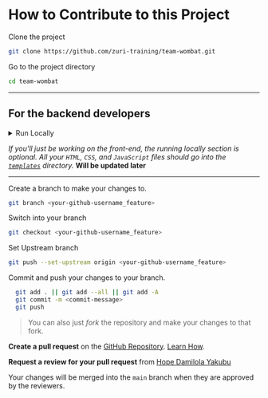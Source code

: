 # How to Contribute to this Project

Clone the project

```bash
git clone https://github.com/zuri-training/team-wombat.git
```

Go to the project directory

```bash
cd team-wombat
```

---

## For the backend developers
<details><summary>Run Locally</summary>

Create a virtual environment and install needed dependencies in it

```bash
py -m venv venv 
```

Activate the virtual environment

```bash
 venv/bin/activate
```
```ubuntu
virtualenv venv
```
Actiavte the virtual environtment

```ubuntu
source venv/Scripts/activate
```
Activate the virtual environment
</details>

*If you'll just be working on the front-end, the *running locally* section is optional. All your `HTML`, `CSS`, and `JavaScript` files should go into the [`templates`](https://github.com/zuri-training/team-wombat/tree/main/wombat/wombat/templates) directory.* **Will be updated later**

---

Create a branch to make your changes to.

```bash
git branch <your-github-username_feature>
```

Switch into your branch

```bash
git checkout <your-github-username_feature>
```
  
Set Upstream branch

```bash
git push --set-upstream origin <your-github-username_feature>
```

Commit and push your changes to your branch.

```bash
  git add . || git add --all || git add -A
  git commit -m <commit-message>
  git push
```

> You can also just *fork* the repository and make your changes to that fork.

**Create a pull request** on the [GitHub Repository](https://github.com/zuri-training/team-wombat). [Learn How](https://docs.github.com/en/pull-requests/collaborating-with-pull-requests/proposing-changes-to-your-work-with-pull-requests/creating-a-pull-request).

**Request a review for your pull request** from [Hope Damilola Yakubu](https://github.com/Hopeee619)

Your changes will be merged into the `main` branch when they are approved by the reviewers.

<!-- ## Major packages used at the moment (list will be updated as we progress)
